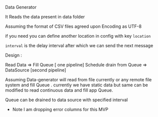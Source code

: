 Data Generator

It Reads the data present in data folder

Assuming the format of CSV files agreed upon
Encoding as UTF-8


if you need you can define another location in config with key `location`

`interval` is the delay interval after which we can send the next message



Design :

Read Data => Fill Queue [ one pipeline]
Schedule  drain from Queue => DataSource [second pipeline]


Assuming Data-generator will read from file currently or any remote file system and fill Queue .
currently we have static data but same can be modified to read continuous data and fill app Queue.

Queue can be drained to data source with specified interval





* Note
I am dropping error columns for this MVP
